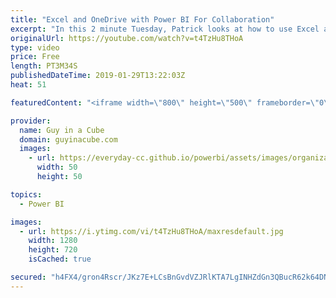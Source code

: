 ```yaml
---
title: "Excel and OneDrive with Power BI For Collaboration"
excerpt: "In this 2 minute Tuesday, Patrick looks at how to use Excel and OneDrive with Power BI For Collaboration. Using this approach, you can easily keep Power BI updated when team members update an Excel spreadsheet hosted on OneDrive. This is a great alternative to using Google Sheets which can be painful"
originalUrl: https://youtube.com/watch?v=t4TzHu8THoA
type: video
price: Free
length: PT3M34S
publishedDateTime: 2019-01-29T13:22:03Z
heat: 51

featuredContent: "<iframe width=\"800\" height=\"500\" frameborder=\"0\" src=\"https://www.youtube.com/embed/t4TzHu8THoA\" allow=\"accelerometer; autoplay; encrypted-media; gyroscope; picture-in-picture\" allowfullscreen></iframe>"

provider:
  name: Guy in a Cube
  domain: guyinacube.com
  images:
    - url: https://everyday-cc.github.io/powerbi/assets/images/organizations/guyinacube.com-50x50.jpg
      width: 50
      height: 50

topics:
  - Power BI

images:
  - url: https://i.ytimg.com/vi/t4TzHu8THoA/maxresdefault.jpg
    width: 1280
    height: 720
    isCached: true

secured: "h4FX4/gron4Rscr/JKz7E+LCsBnGvdVZJRlKTA7LgINHZdGn3QBucR62k64DNIWIfVgVjVCO45K1ICqahc/EdxyATPEChv0tf1K+vpXPHaYoZqb1NUEKvj83xQkSXieyaE6hIGxZyXJnBkyP49e/Dvzh7Luekq8wER2zXtlHWVjEfAriX3+hEOxz325MMoQ9Zkn3xfUnfJAUFVrFvB/MvaGePLuoCpbTc7lSZby5mm3Q3jJZofXCb5+hr4vLB/RYwgAqThPdvFIXlPuv9iE5720D6M0jjriA7E0aAbepzPv+wh8aNSc9dVhh0nZImkKzvR2JP526PAiJVSDOHkJrRLxXKkkQMrLvlGKEDavfuHOvUJTujw36c6m6qYTu9xxnhjXrVqfQZyB2KXBYRrQROmkeOCE+WnQdi1KkJm0cLsk=;i6vBvYQ2SKy3CIsY04vuog=="
---
```


